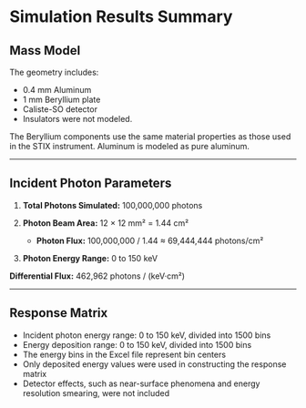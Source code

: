 # Simulation Results Summary

## Mass Model

The geometry includes:

* 0.4 mm Aluminum
* 1 mm Beryllium plate
* Caliste-SO detector
* Insulators were not modeled.

The Beryllium components use the same material properties as those used in the STIX instrument.
Aluminum is modeled as pure aluminum.

---

## Incident Photon Parameters

1. **Total Photons Simulated:** 100,000,000 photons
2. **Photon Beam Area:** 12 × 12 mm² = 1.44 cm²

   * **Photon Flux:**
     100,000,000 / 1.44 ≈ 69,444,444 photons/cm²
3. **Photon Energy Range:** 0 to 150 keV

**Differential Flux:**
462,962 photons / (keV·cm²)

---

## Response Matrix

* Incident photon energy range: 0 to 150 keV, divided into 1500 bins
* Energy deposition range: 0 to 150 keV, divided into 1500 bins
* The energy bins in the Excel file represent bin centers
* Only deposited energy values were used in constructing the response matrix
* Detector effects, such as near-surface phenomena and energy resolution smearing, were not included

